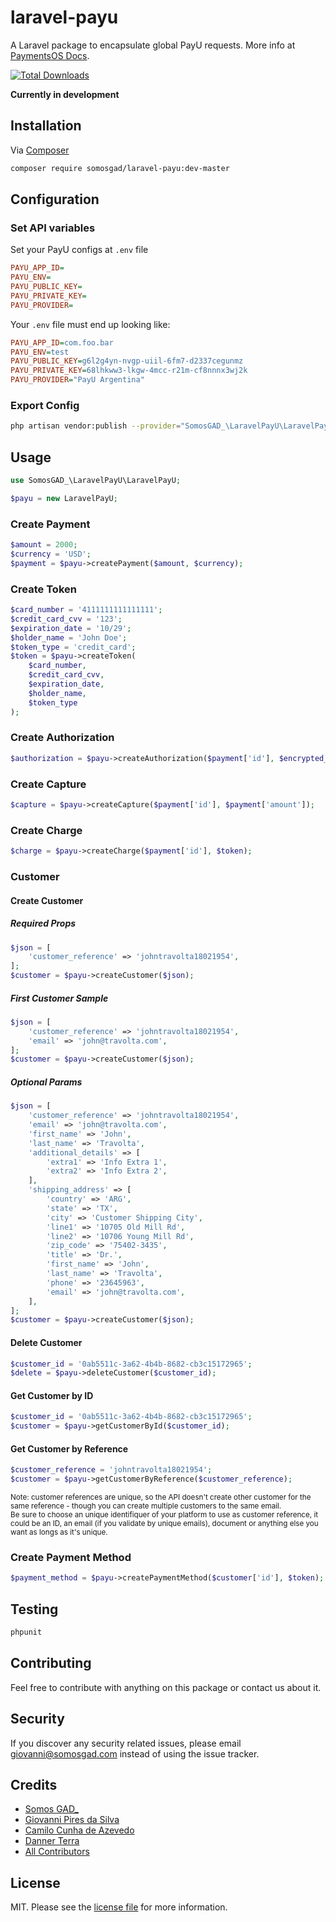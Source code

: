 # laravel-payu

A Laravel package to encapsulate global PayU requests. More info at [PaymentsOS Docs][link-payudocs].<br>

<!-- [![Latest Version on Packagist][ico-version]][link-packagist] -->
[![Total Downloads][ico-downloads]][link-downloads] 
<!-- [![Build Status][ico-travis]][link-travis] -->
<!-- [![StyleCI][ico-styleci]][link-styleci] -->

**Currently in development**

<!-- Take a look at [contributing.md][link-contributing] to see a to do list. -->

## Installation

Via [Composer][link-composer]

```bash
composer require somosgad/laravel-payu:dev-master
```

## Configuration

### Set API variables

Set your PayU configs at `.env` file

```ini
PAYU_APP_ID=
PAYU_ENV=
PAYU_PUBLIC_KEY=
PAYU_PRIVATE_KEY=
PAYU_PROVIDER=
```

Your `.env` file must end up looking like:


```ini
PAYU_APP_ID=com.foo.bar
PAYU_ENV=test
PAYU_PUBLIC_KEY=g6l2g4yn-nvgp-uiil-6fm7-d2337cegunmz
PAYU_PRIVATE_KEY=68lhkww3-lkgw-4mcc-r21m-cf8nnnx3wj2k
PAYU_PROVIDER="PayU Argentina"
```

### Export Config

```bash
php artisan vendor:publish --provider="SomosGAD_\LaravelPayU\LaravelPayUServiceProvider"
```

## Usage

```php
use SomosGAD_\LaravelPayU\LaravelPayU;

$payu = new LaravelPayU;
```

### Create Payment

```php
$amount = 2000;
$currency = 'USD';
$payment = $payu->createPayment($amount, $currency);
```

### Create Token

```php
$card_number = '4111111111111111';
$credit_card_cvv = '123';
$expiration_date = '10/29';
$holder_name = 'John Doe';
$token_type = 'credit_card';
$token = $payu->createToken(
    $card_number,
    $credit_card_cvv,
    $expiration_date,
    $holder_name,
    $token_type
);
```

### Create Authorization

```php
$authorization = $payu->createAuthorization($payment['id'], $encrypted_cvv, $token);
```

### Create Capture

```php
$capture = $payu->createCapture($payment['id'], $payment['amount']);
```

### Create Charge

```php
$charge = $payu->createCharge($payment['id'], $token);
```

### Customer

#### Create Customer

##### Required Props

```php
$json = [
    'customer_reference' => 'johntravolta18021954',
];
$customer = $payu->createCustomer($json);
```

##### First Customer Sample

```php
$json = [
    'customer_reference' => 'johntravolta18021954',
    'email' => 'john@travolta.com',
];
$customer = $payu->createCustomer($json);
```

##### Optional Params

```php
$json = [
    'customer_reference' => 'johntravolta18021954',
    'email' => 'john@travolta.com',
    'first_name' => 'John',
    'last_name' => 'Travolta',
    'additional_details' => [
        'extra1' => 'Info Extra 1',
        'extra2' => 'Info Extra 2',
    ],
    'shipping_address' => [
        'country' => 'ARG',
        'state' => 'TX',
        'city' => 'Customer Shipping City',
        'line1' => '10705 Old Mill Rd',
        'line2' => '10706 Young Mill Rd',
        'zip_code' => '75402-3435',
        'title' => 'Dr.',
        'first_name' => 'John',
        'last_name' => 'Travolta',
        'phone' => '23645963',
        'email' => 'john@travolta.com',
    ],
];
$customer = $payu->createCustomer($json);
```

#### Delete Customer

```php
$customer_id = '0ab5511c-3a62-4b4b-8682-cb3c15172965';
$delete = $payu->deleteCustomer($customer_id);
```

#### Get Customer by ID

```php
$customer_id = '0ab5511c-3a62-4b4b-8682-cb3c15172965';
$customer = $payu->getCustomerById($customer_id);
```

#### Get Customer by Reference

```php
$customer_reference = 'johntravolta18021954';
$customer = $payu->getCustomerByReference($customer_reference);
```

<small>Note: customer references are unique, so the API doesn't create other customer for the same reference - though you can create multiple customers to the same email.<br>
Be sure to choose an unique identifiquer of your platform to use as customer reference, it could be an ID, an email (if you validate by unique emails), document or anything else you want as longs as it's unique.</small>

### Create Payment Method

```php
$payment_method = $payu->createPaymentMethod($customer['id'], $token);
```

<!-- ## Change log

Please see the [changelog][link-changelog] for more information on what has changed recently. -->

## Testing

<!-- # $ composer test -->

``` bash
phpunit
```

## Contributing

Feel free to contribute with anything on this package or contact us about it.

<!-- Please see [contributing.md][link-contributing] for details and a todolist. -->

## Security

If you discover any security related issues, please email giovanni@somosgad.com instead of using the issue tracker.

## Credits

- [Somos GAD_][link-author]
- [Giovanni Pires da Silva][link-giovanni]
- [Camilo Cunha de Azevedo][link-camilo]
- [Danner Terra][link-danner]
- [All Contributors][link-contributors]

## License

MIT. Please see the [license file](license.md) for more information.

[ico-version]: https://img.shields.io/packagist/v/somosgad/laravel-payu.svg?style=flat-square
[ico-downloads]: https://img.shields.io/packagist/dt/somosgad/laravel-payu.svg?style=flat-square
[ico-travis]: https://img.shields.io/travis/somosgad/laravel-payu/master.svg?style=flat-square
[ico-styleci]: https://styleci.io/repos/12345678/shield

[link-packagist]: https://packagist.org/packages/somosgad/laravel-payu
[link-downloads]: https://packagist.org/packages/somosgad/laravel-payu
[link-travis]: https://travis-ci.org/somosgad/laravel-payu
[link-styleci]: https://styleci.io/repos/12345678
[link-author]: https://github.com/somosgad
[link-giovanni]: https://github.com/giovannipds
[link-camilo]: https://github.com/Camilotk
[link-danner]: https://github.com/DannerTerra
[link-contributors]: ../../contributors
[link-composer]: https://getcomposer.org
[link-payudocs]: https://developers.paymentsos.com
[link-changelog]: changelog.md
[link-contributing]: contributing.md
